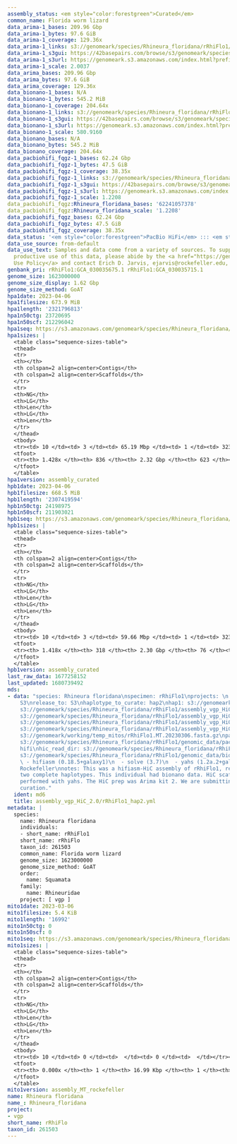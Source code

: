```yaml
---
assembly_status: <em style="color:forestgreen">Curated</em>
common_name: Florida worm lizard
data_arima-1_bases: 209.96 Gbp
data_arima-1_bytes: 97.6 GiB
data_arima-1_coverage: 129.36x
data_arima-1_links: s3://genomeark/species/Rhineura_floridana/rRhiFlo1/genomic_data/arima/<br>
data_arima-1_s3gui: https://42basepairs.com/browse/s3/genomeark/species/Rhineura_floridana/rRhiFlo1/genomic_data/arima/
data_arima-1_s3url: https://genomeark.s3.amazonaws.com/index.html?prefix=species/Rhineura_floridana/rRhiFlo1/genomic_data/arima/
data_arima-1_scale: 2.0037
data_arima_bases: 209.96 Gbp
data_arima_bytes: 97.6 GiB
data_arima_coverage: 129.36x
data_bionano-1_bases: N/A
data_bionano-1_bytes: 545.2 MiB
data_bionano-1_coverage: 204.64x
data_bionano-1_links: s3://genomeark/species/Rhineura_floridana/rRhiFlo1/genomic_data/bionano/<br>
data_bionano-1_s3gui: https://42basepairs.com/browse/s3/genomeark/species/Rhineura_floridana/rRhiFlo1/genomic_data/bionano/
data_bionano-1_s3url: https://genomeark.s3.amazonaws.com/index.html?prefix=species/Rhineura_floridana/rRhiFlo1/genomic_data/bionano/
data_bionano-1_scale: 580.9160
data_bionano_bases: N/A
data_bionano_bytes: 545.2 MiB
data_bionano_coverage: 204.64x
data_pacbiohifi_fqgz-1_bases: 62.24 Gbp
data_pacbiohifi_fqgz-1_bytes: 47.5 GiB
data_pacbiohifi_fqgz-1_coverage: 38.35x
data_pacbiohifi_fqgz-1_links: s3://genomeark/species/Rhineura_floridana/rRhiFlo1/genomic_data/pacbio_hifi/<br>
data_pacbiohifi_fqgz-1_s3gui: https://42basepairs.com/browse/s3/genomeark/species/Rhineura_floridana/rRhiFlo1/genomic_data/pacbio_hifi/
data_pacbiohifi_fqgz-1_s3url: https://genomeark.s3.amazonaws.com/index.html?prefix=species/Rhineura_floridana/rRhiFlo1/genomic_data/pacbio_hifi/
data_pacbiohifi_fqgz-1_scale: 1.2208
data_pacbiohifi_fqgz:Rhineura_floridana_bases: '62241057378'
data_pacbiohifi_fqgz:Rhineura_floridana_scale: '1.2208'
data_pacbiohifi_fqgz_bases: 62.24 Gbp
data_pacbiohifi_fqgz_bytes: 47.5 GiB
data_pacbiohifi_fqgz_coverage: 38.35x
data_status: '<em style="color:forestgreen">PacBio HiFi</em> ::: <em style="color:forestgreen">Arima</em>'
data_use_source: from-default
data_use_text: Samples and data come from a variety of sources. To support fair and
  productive use of this data, please abide by the <a href="https://genome10k.soe.ucsc.edu/data-use-policies/">Data
  Use Policy</a> and contact Erich D. Jarvis, ejarvis@rockefeller.edu, with any questions.
genbank_pri: rRhiFlo1:GCA_030035675.1 rRhiFlo1:GCA_030035715.1
genome_size: 1623000000
genome_size_display: 1.62 Gbp
genome_size_method: GoAT
hpa1date: 2023-04-06
hpa1filesize: 673.9 MiB
hpa1length: '2321796813'
hpa1n50ctg: 23720695
hpa1n50scf: 212296042
hpa1seq: https://s3.amazonaws.com/genomeark/species/Rhineura_floridana/rRhiFlo1/assembly_curated/rRhiFlo1.hap1.decon.20230406.fasta.gz
hpa1sizes: |
  <table class="sequence-sizes-table">
  <thead>
  <tr>
  <th></th>
  <th colspan=2 align=center>Contigs</th>
  <th colspan=2 align=center>Scaffolds</th>
  </tr>
  <tr>
  <th>NG</th>
  <th>LG</th>
  <th>Len</th>
  <th>LG</th>
  <th>Len</th>
  </tr>
  </thead>
  <tbody>
  <tr><td> 10 </td><td> 3 </td><td> 65.19 Mbp </td><td> 1 </td><td> 323.94 Mbp </td></tr><tr><td> 20 </td><td> 6 </td><td> 38.31 Mbp </td><td> 2 </td><td> 239.81 Mbp </td></tr><tr><td> 30 </td><td> 11 </td><td> 28.38 Mbp </td><td> 2 </td><td> 239.81 Mbp </td></tr><tr><td> 40 </td><td> 17 </td><td> 25.31 Mbp </td><td> 3 </td><td> 232.59 Mbp </td></tr><tr style="background-color:#cccccc;"><td> 50 </td><td> 24 </td><td style="background-color:#88ff88;"> 23.72 Mbp </td><td> 4 </td><td style="background-color:#88ff88;"> 212.30 Mbp </td></tr><tr><td> 60 </td><td> 31 </td><td> 19.21 Mbp </td><td> 4 </td><td> 212.30 Mbp </td></tr><tr><td> 70 </td><td> 40 </td><td> 16.77 Mbp </td><td> 5 </td><td> 194.48 Mbp </td></tr><tr><td> 80 </td><td> 51 </td><td> 14.82 Mbp </td><td> 6 </td><td> 188.58 Mbp </td></tr><tr><td> 90 </td><td> 62 </td><td> 12.98 Mbp </td><td> 7 </td><td> 158.20 Mbp </td></tr><tr><td> 100 </td><td> 75 </td><td> 11.65 Mbp </td><td> 8 </td><td> 155.10 Mbp </td></tr></tbody>
  <tfoot>
  <tr><th> 1.428x </th><th> 836 </th><th> 2.32 Gbp </th><th> 623 </th><th> 2.32 Gbp </th></tr>
  </tfoot>
  </table>
hpa1version: assembly_curated
hpb1date: 2023-04-06
hpb1filesize: 668.5 MiB
hpb1length: '2307419594'
hpb1n50ctg: 24198975
hpb1n50scf: 211903021
hpb1seq: https://s3.amazonaws.com/genomeark/species/Rhineura_floridana/rRhiFlo1/assembly_curated/rRhiFlo1.hap2.cur.20230406.fasta.gz
hpb1sizes: |
  <table class="sequence-sizes-table">
  <thead>
  <tr>
  <th></th>
  <th colspan=2 align=center>Contigs</th>
  <th colspan=2 align=center>Scaffolds</th>
  </tr>
  <tr>
  <th>NG</th>
  <th>LG</th>
  <th>Len</th>
  <th>LG</th>
  <th>Len</th>
  </tr>
  </thead>
  <tbody>
  <tr><td> 10 </td><td> 3 </td><td> 59.66 Mbp </td><td> 1 </td><td> 323.58 Mbp </td></tr><tr><td> 20 </td><td> 6 </td><td> 40.35 Mbp </td><td> 2 </td><td> 240.32 Mbp </td></tr><tr><td> 30 </td><td> 10 </td><td> 36.08 Mbp </td><td> 2 </td><td> 240.32 Mbp </td></tr><tr><td> 40 </td><td> 15 </td><td> 30.06 Mbp </td><td> 3 </td><td> 232.43 Mbp </td></tr><tr style="background-color:#cccccc;"><td> 50 </td><td> 22 </td><td style="background-color:#88ff88;"> 24.20 Mbp </td><td> 4 </td><td style="background-color:#88ff88;"> 211.90 Mbp </td></tr><tr><td> 60 </td><td> 29 </td><td> 21.77 Mbp </td><td> 4 </td><td> 211.90 Mbp </td></tr><tr><td> 70 </td><td> 37 </td><td> 18.40 Mbp </td><td> 5 </td><td> 188.68 Mbp </td></tr><tr><td> 80 </td><td> 46 </td><td> 15.52 Mbp </td><td> 6 </td><td> 158.44 Mbp </td></tr><tr><td> 90 </td><td> 57 </td><td> 13.98 Mbp </td><td> 7 </td><td> 155.51 Mbp </td></tr><tr><td> 100 </td><td> 70 </td><td> 10.48 Mbp </td><td> 8 </td><td> 136.23 Mbp </td></tr></tbody>
  <tfoot>
  <tr><th> 1.418x </th><th> 318 </th><th> 2.30 Gbp </th><th> 76 </th><th> 2.31 Gbp </th></tr>
  </tfoot>
  </table>
hpb1version: assembly_curated
last_raw_data: 1677258152
last_updated: 1680739492
mds:
- data: "species: Rhineura floridana\nspecimen: rRhiFlo1\nprojects: \n  - vgp\ndata_location:
    S3\nrelease_to: S3\nhaplotype_to_curate: hap2\nhap1: s3://genomeark/species/Rhineura_floridana/rRhiFlo1/assembly_vgp_HiC_2.0/rRhiFlo1.HiC.hap1.20230305.fasta.gz\nhap2:
    s3://genomeark/species/Rhineura_floridana/rRhiFlo1/assembly_vgp_HiC_2.0/rRhiFlo1.HiC.hap2.20230305.fasta.gz\npretext_hap1:
    s3://genomeark/species/Rhineura_floridana/rRhiFlo1/assembly_vgp_HiC_2.0/evaluation/hap1/pretext/rRhiFlo1_hap1__s2_heatmap.pretext\npretext_hap2:
    s3://genomeark/species/Rhineura_floridana/rRhiFlo1/assembly_vgp_HiC_2.0/evaluation/hap2/pretext/rRhiFlo1_hap2__s2_heatmap.pretext\nkmer_spectra_img:
    s3://genomeark/species/Rhineura_floridana/rRhiFlo1/assembly_vgp_HiC_2.0/evaluation/merqury/rRhiFlo1_png/\nmito:
    s3://genomeark/working/temp_mitos/rRhiFlo1.MT.20230306.fasta.gz\npacbio_read_dir:
    s3://genomeark/species/Rhineura_floridana/rRhiFlo1/genomic_data/pacbio_hifi/\npacbio_read_type:
    hifi\nhic_read_dir: s3://genomeark/species/Rhineura_floridana/rRhiFlo1/genomic_data/arima/\nbionano_cmap_dir:
    s3://genomeark/species/Rhineura_floridana/rRhiFlo1/genomic_data/bionano/\npipeline:\n
    \ - hifiasm (0.18.5+galaxy1)\n  - solve (3.7)\n  - yahs (1.2a.2+galaxy0)\nassembled_by_group:
    Rockefeller\nnotes: This was a hifiasm-HiC assembly of rRhiFlo1, resulting in
    two complete haplotypes. This individual had bionano data. HiC scaffolding was
    performed with yahs. The HiC prep was Arima kit 2. We are submitting hap2 for
    curation."
  ident: md6
  title: assembly_vgp_HiC_2.0/rRhiFlo1_hap2.yml
metadata: |
  species:
    name: Rhineura floridana
    individuals:
    - short_name: rRhiFlo1
    short_name: rRhiFlo
    taxon_id: 261503
    common_name: Florida worm lizard
    genome_size: 1623000000
    genome_size_method: GoAT
    order:
      name: Squamata
    family:
      name: Rhineuridae
    project: [ vgp ]
mito1date: 2023-03-06
mito1filesize: 5.4 KiB
mito1length: '16992'
mito1n50ctg: 0
mito1n50scf: 0
mito1seq: https://s3.amazonaws.com/genomeark/species/Rhineura_floridana/rRhiFlo1/assembly_MT_rockefeller/rRhiFlo1.MT.20230306.fasta.gz
mito1sizes: |
  <table class="sequence-sizes-table">
  <thead>
  <tr>
  <th></th>
  <th colspan=2 align=center>Contigs</th>
  <th colspan=2 align=center>Scaffolds</th>
  </tr>
  <tr>
  <th>NG</th>
  <th>LG</th>
  <th>Len</th>
  <th>LG</th>
  <th>Len</th>
  </tr>
  </thead>
  <tbody>
  <tr><td> 10 </td><td> 0 </td><td>  </td><td> 0 </td><td>  </td></tr><tr><td> 20 </td><td> 0 </td><td>  </td><td> 0 </td><td>  </td></tr><tr><td> 30 </td><td> 0 </td><td>  </td><td> 0 </td><td>  </td></tr><tr><td> 40 </td><td> 0 </td><td>  </td><td> 0 </td><td>  </td></tr><tr style="background-color:#cccccc;"><td> 50 </td><td> 0 </td><td style="background-color:#ff8888;">  </td><td> 0 </td><td style="background-color:#ff8888;">  </td></tr><tr><td> 60 </td><td> 0 </td><td>  </td><td> 0 </td><td>  </td></tr><tr><td> 70 </td><td> 0 </td><td>  </td><td> 0 </td><td>  </td></tr><tr><td> 80 </td><td> 0 </td><td>  </td><td> 0 </td><td>  </td></tr><tr><td> 90 </td><td> 0 </td><td>  </td><td> 0 </td><td>  </td></tr><tr><td> 100 </td><td> 0 </td><td>  </td><td> 0 </td><td>  </td></tr></tbody>
  <tfoot>
  <tr><th> 0.000x </th><th> 1 </th><th> 16.99 Kbp </th><th> 1 </th><th> 16.99 Kbp </th></tr>
  </tfoot>
  </table>
mito1version: assembly_MT_rockefeller
name: Rhineura floridana
name_: Rhineura_floridana
project:
- vgp
short_name: rRhiFlo
taxon_id: 261503
---
```

